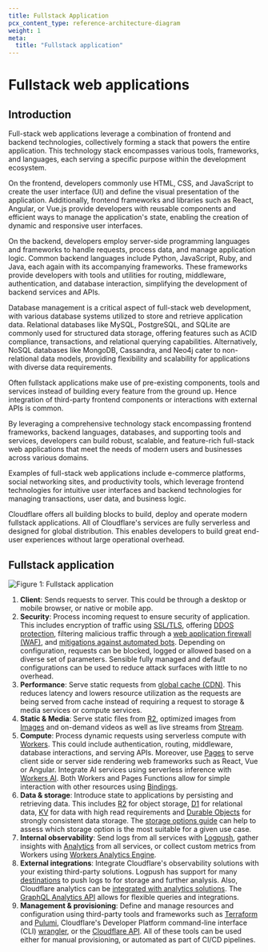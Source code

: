 ```yaml
---
title: Fullstack Application
pcx_content_type: reference-architecture-diagram
weight: 1
meta:
  title: "Fullstack application"
---
```


# Fullstack web applications

## Introduction

Full-stack web applications leverage a combination of frontend and backend technologies, collectively forming a stack that powers the entire application. This technology stack encompasses various tools, frameworks, and languages, each serving a specific purpose within the development ecosystem.

On the frontend, developers commonly use HTML, CSS, and JavaScript to create the user interface (UI) and define the visual presentation of the application. Additionally, frontend frameworks and libraries such as React, Angular, or Vue.js provide developers with reusable components and efficient ways to manage the application's state, enabling the creation of dynamic and responsive user interfaces.

On the backend, developers employ server-side programming languages and frameworks to handle requests, process data, and manage application logic. Common backend languages include Python, JavaScript, Ruby, and Java, each again with its accompanying frameworks. These frameworks provide developers with tools and utilities for routing, middleware, authentication, and database interaction, simplifying the development of backend services and APIs.

Database management is a critical aspect of full-stack web development, with various database systems utilized to store and retrieve application data. Relational databases like MySQL, PostgreSQL, and SQLite are commonly used for structured data storage, offering features such as ACID compliance, transactions, and relational querying capabilities. Alternatively, NoSQL databases like MongoDB, Cassandra, and Neo4j cater to non-relational data models, providing flexibility and scalability for applications with diverse data requirements.

Often fullstack applications make use of pre-existing components, tools and services instead of building every feature from the ground up. Hence integration of third-party frontend components or interactions with external APIs is common.

By leveraging a comprehensive technology stack encompassing frontend frameworks, backend languages, databases, and supporting tools and services, developers can build robust, scalable, and feature-rich full-stack web applications that meet the needs of modern users and businesses across various domains.

Examples of full-stack web applications include e-commerce platforms, social networking sites, and productivity tools, which leverage frontend technologies for intuitive user interfaces and backend technologies for managing transactions, user data, and business logic.

Cloudflare offers all building blocks to build, deploy and operate modern fullstack applications. All of Cloudflare's services are fully serverless and designed for global distribution. This enables developers to build great end-user experiences without large operational overhead.

## Fullstack application

![Figure 1: Fullstack application](/images/reference-architecture/fullstack-app/fullstack-app-base.svg "Figure 1: Fullstack application")

1. **Client**: Sends requests to server. This could be through a desktop or mobile browser, or native or mobile app.
2. **Security**: Process incoming request to ensure security of application. This includes encryption of traffic using [SSL/TLS](/ssl/), offering [DDOS protection](/ddos-protection/), filtering malicious traffic through a [web application firewall (WAF)](/waf/), and [mitigations against automated bots](/bots/). Depending on configuration, requests can be blocked, logged or allowed based on a diverse set of parameters. Sensible fully managed and default configurations can be used to reduce attack surfaces with little to no overhead.
3. **Performance**: Serve static requests from [global cache (CDN)](/cache/). This reduces latency and lowers resource utilization as the requests are being served from cache instead of requiring a request to storage & media services or compute services.
4. **Static & Media**: Serve static files from [R2](/r2/), optimized images from [Images](/images/) and on-demand videos as well as live streams from [Stream](/stream/).
5. **Compute**: Process dynamic requests using serverless compute with [Workers](/workers/). This could include authentication, routing, middleware, database interactions, and serving APIs. Moreover, use [Pages](/pages/) to serve client side or server side rendering web frameworks such as React, Vue or Angular. Integrate AI services using serverless inference with [Workers AI](/workers-ai/). Both Workers and Pages Functions allow for simple interaction with other resources using [Bindings](/workers/runtime-apis/bindings/).
6. **Data & storage**: Introduce state to applications by persisting and retrieving data. This includes [R2](/r2/) for object storage, [D1](/d1/) for relational data, [KV](/kv/) for data with high read requirements and [Durable Objects](/durable-objects/) for strongly consistent data storage. The [storage options guide](/workers/platform/storage-options/) can help to assess which storage option is the most suitable for a given use case.
7. **Internal observability**: Send logs from all services with [Logpush](/logs/about/), gather insights with [Analytics](/analytics/) from all services, or collect custom metrics from Workers using [Workers Analytics Engine](/analytics/analytics-engine/).
8. **External integrations**: Integrate Cloudflare's observability solutions with your existing third-party solutions. Logpush has support for many [destinations](/logs/get-started/enable-destinations/) to push logs to for storage and further analysis. Also, Cloudflare analytics can be [integrated with analytics solutions](/analytics/analytics-integrations/). The [GraphQL Analytics API](/analytics/graphql-api/) allows for flexible queries and integrations.
9. **Management & provisioning**: Define and manage resources and configuration using third-party tools and frameworks such as [Terraform](/terraform/) and [Pulumi](/pulumi/), Cloudflare's Developer Platform command-line interface (CLI) [wrangler](/workers/wrangler/), or the [Cloudflare API](/api/). All of these tools can be used either for manual provisioning, or automated as part of CI/CD pipelines.
